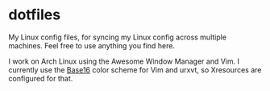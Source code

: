 # dotfiles
My Linux config files, for syncing my Linux config across multiple machines. Feel free to use anything you find here.

I work on Arch Linux using the Awesome Window Manager and Vim. 
I currently use the <a href="https://github.com/chriskempson/base16-vim">Base16</a> color scheme for Vim and urxvt, so Xresources are configured for that.

 
